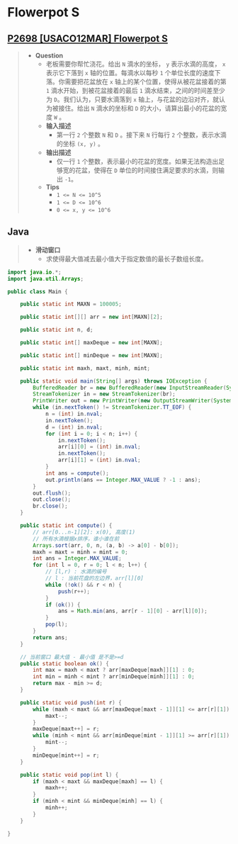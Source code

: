 # Flowerpot S

## [P2698 [USACO12MAR] Flowerpot S](https://www.luogu.com.cn/problem/P2698)

> - **Question**
>   - 老板需要你帮忙浇花。给出 `N` 滴水的坐标， `y` 表示水滴的高度， `x` 表示它下落到 `x` 轴的位置。每滴水以每秒 `1` 个单位长度的速度下落。你需要把花盆放在 `x` 轴上的某个位置，使得从被花盆接着的第 `1` 滴水开始，到被花盆接着的最后 `1` 滴水结束，之间的时间差至少为 `D`。我们认为，只要水滴落到 `x` 轴上，与花盆的边沿对齐，就认为被接住。给出 `N` 滴水的坐标和 `D` 的大小，请算出最小的花盆的宽度 `W` 。
>   - **输入描述**
>     - 第一行 `2` 个整数 `N` 和 `D` 。接下来 `N` 行每行 `2` 个整数，表示水滴的坐标 `(x, y)` 。
>   - **输出描述**
>     - 仅一行 `1` 个整数，表示最小的花盆的宽度。如果无法构造出足够宽的花盆，使得在 `D` 单位的时间接住满足要求的水滴，则输出 `-1`。
>   - **Tips**
>     - `1 <= N <= 10^5`
>     - `1 <= D <= 10^6`
>     - `0 <= x, y <= 10^6`

## Java

> - **滑动窗口**
>   - 求使得最大值减去最小值大于指定数值的最长子数组长度。

```java
import java.io.*;
import java.util.Arrays;

public class Main {

    public static int MAXN = 100005;

    public static int[][] arr = new int[MAXN][2];

    public static int n, d;

    public static int[] maxDeque = new int[MAXN];

    public static int[] minDeque = new int[MAXN];

    public static int maxh, maxt, minh, mint;

    public static void main(String[] args) throws IOException {
        BufferedReader br = new BufferedReader(new InputStreamReader(System.in));
        StreamTokenizer in = new StreamTokenizer(br);
        PrintWriter out = new PrintWriter(new OutputStreamWriter(System.out));
        while (in.nextToken() != StreamTokenizer.TT_EOF) {
            n = (int) in.nval;
            in.nextToken();
            d = (int) in.nval;
            for (int i = 0; i < n; i++) {
                in.nextToken();
                arr[i][0] = (int) in.nval;
                in.nextToken();
                arr[i][1] = (int) in.nval;
            }
            int ans = compute();
            out.println(ans == Integer.MAX_VALUE ? -1 : ans);
        }
        out.flush();
        out.close();
        br.close();
    }

    public static int compute() {
        // arr[0...n-1][2]: x(0), 高度(1)
        // 所有水滴根据x排序，谁小谁在前
        Arrays.sort(arr, 0, n, (a, b) -> a[0] - b[0]);
        maxh = maxt = minh = mint = 0;
        int ans = Integer.MAX_VALUE;
        for (int l = 0, r = 0; l < n; l++) {
            // [l,r) : 水滴的编号
            // l : 当前花盘的左边界，arr[l][0]
            while (!ok() && r < n) {
                push(r++);
            }
            if (ok()) {
                ans = Math.min(ans, arr[r - 1][0] - arr[l][0]);
            }
            pop(l);
        }
        return ans;
    }

    // 当前窗口 最大值 - 最小值 是不是>=d
    public static boolean ok() {
        int max = maxh < maxt ? arr[maxDeque[maxh]][1] : 0;
        int min = minh < mint ? arr[minDeque[minh]][1] : 0;
        return max - min >= d;
    }

    public static void push(int r) {
        while (maxh < maxt && arr[maxDeque[maxt - 1]][1] <= arr[r][1]) {
            maxt--;
        }
        maxDeque[maxt++] = r;
        while (minh < mint && arr[minDeque[mint - 1]][1] >= arr[r][1]) {
            mint--;
        }
        minDeque[mint++] = r;
    }

    public static void pop(int l) {
        if (maxh < maxt && maxDeque[maxh] == l) {
            maxh++;
        }
        if (minh < mint && minDeque[minh] == l) {
            minh++;
        }
    }

}
```
